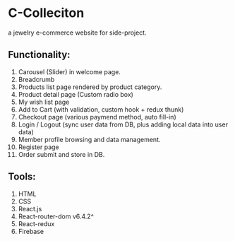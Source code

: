 # C-Colleciton

a jewelry e-commerce website for side-project.

## Functionality:

1. Carousel (Slider) in welcome page.
2. Breadcrumb
3. Products list page rendered by product category.
4. Product detail page (Custom radio box)
5. My wish list page
6. Add to Cart (with validation, custom hook + redux thunk)
7. Checkout page (various paymend method, auto fill-in)
8. Login / Logout (sync user data from DB, plus adding local data into user data)
9. Member profile browsing and data management.
10. Register page
11. Order submit and store in DB.

## Tools:

1. HTML
2. CSS
3. React.js
4. React-router-dom v6.4.2^
5. React-redux
6. Firebase
